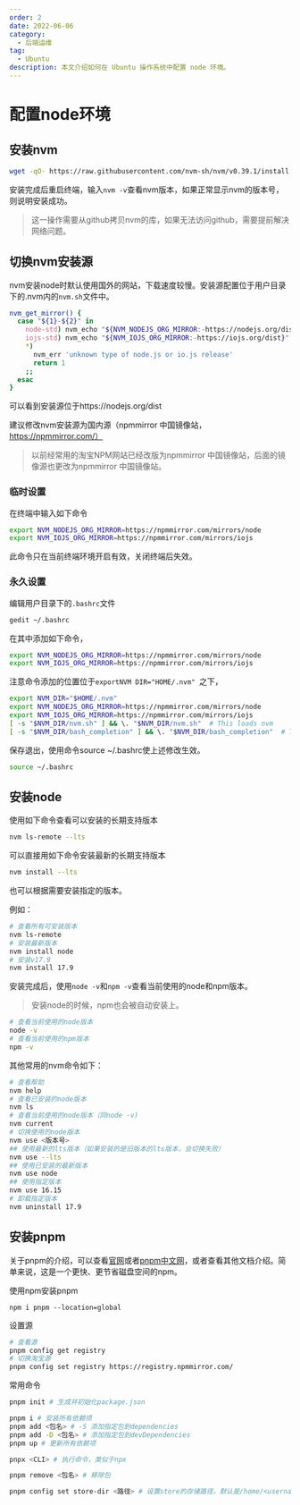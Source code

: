 ```yaml
---
order: 2
date: 2022-06-06
category:
  - 后端运维
tag:
  - Ubuntu
description: 本文介绍如何在 Ubuntu 操作系统中配置 node 环境。
---
```

# 配置node环境

## 安装nvm

```bash
wget -qO- https://raw.githubusercontent.com/nvm-sh/nvm/v0.39.1/install.sh | bash
```

安装完成后重启终端，输入`nvm -v`查看nvm版本，如果正常显示nvm的版本号，则说明安装成功。

> 这一操作需要从github拷贝nvm的库，如果无法访问github，需要提前解决网络问题。

## 切换nvm安装源

nvm安装node时默认使用国外的网站，下载速度较慢。安装源配置位于用户目录下的.nvm内的`nvm.sh`文件中。

```sh
nvm_get_mirror() {
  case "${1}-${2}" in
    node-std) nvm_echo "${NVM_NODEJS_ORG_MIRROR:-https://nodejs.org/dist}" ;;
    iojs-std) nvm_echo "${NVM_IOJS_ORG_MIRROR:-https://iojs.org/dist}" ;;
    *)
      nvm_err 'unknown type of node.js or io.js release'
      return 1
    ;;
  esac
}
```

可以看到安装源位于https://nodejs.org/dist

建议修改nvm安装源为国内源（npmmirror 中国镜像站，https://npmmirror.com/）

> 以前经常用的淘宝NPM网站已经改版为npmmirror 中国镜像站，后面的镜像源也更改为npmmirror 中国镜像站。

### 临时设置

在终端中输入如下命令

```bash
export NVM_NODEJS_ORG_MIRROR=https://npmmirror.com/mirrors/node
export NVM_IOJS_ORG_MIRROR=https://npmmirror.com/mirrors/iojs
```

此命令只在当前终端环境开启有效，关闭终端后失效。

### 永久设置

编辑用户目录下的`.bashrc`文件

```bash
gedit ~/.bashrc
```

在其中添加如下命令，

```bash
export NVM_NODEJS_ORG_MIRROR=https://npmmirror.com/mirrors/node
export NVM_IOJS_ORG_MIRROR=https://npmmirror.com/mirrors/iojs
```

注意命令添加的位置位于`exportNVM DIR="HOME/.nvm" `之下，

```bash
export NVM_DIR="$HOME/.nvm"
export NVM_NODEJS_ORG_MIRROR=https://npmmirror.com/mirrors/node
export NVM_IOJS_ORG_MIRROR=https://npmmirror.com/mirrors/iojs
[ -s "$NVM_DIR/nvm.sh" ] && \. "$NVM_DIR/nvm.sh"  # This loads nvm
[ -s "$NVM_DIR/bash_completion" ] && \. "$NVM_DIR/bash_completion"  # This loads nvm bash_completion
```

保存退出，使用命令source ~/.bashrc使上述修改生效。

```bash
source ~/.bashrc
```

## 安装node

使用如下命令查看可以安装的长期支持版本

```bash
nvm ls-remote --lts
```

可以直接用如下命令安装最新的长期支持版本

```bash
nvm install --lts
```

也可以根据需要安装指定的版本。

例如：

```bash
# 查看所有可安装版本
nvm ls-remote
# 安装最新版本
nvm install node
# 安装v17.9
nvm install 17.9
```

安装完成后，使用`node -v`和`npm -v`查看当前使用的node和npm版本。

> 安装node的时候，npm也会被自动安装上。

```bash
# 查看当前使用的node版本
node -v
# 查看当前使用的npm版本
npm -v
```

其他常用的nvm命令如下：

```bash
# 查看帮助
nvm help
# 查看已安装的node版本
nvm ls
# 查看当前使用的node版本（同node -v)
nvm current
# 切换使用的node版本
nvm use <版本号>
## 使用最新的lts版本（如果安装的是旧版本的lts版本，会切换失败）
nvm use --lts
## 使用已安装的最新版本
nvm use node
## 使用指定版本
nvm use 16.15
# 卸载指定版本
nvm uninstall 17.9
```

## 安装pnpm

关于pnpm的介绍，可以查看[官网](https://pnpm.io/)或者[pnpm中文网](https://www.pnpm.cn/)，或者查看其他文档介绍。简单来说，这是一个更快、更节省磁盘空间的npm。

使用npm安装pnpm

```
npm i pnpm --location=global
```

设置源

```bash
# 查看源
pnpm config get registry 
# 切换淘宝源
pnpm config set registry https://registry.npmmirror.com/
```

常用命令

```bash
pnpm init # 生成并初始化package.json

pnpm i # 安装所有依赖项
pnpm add <包名> # -S 添加指定包到dependencies
pnpm add -D <包名> # 添加指定包到devDependencies
pnpm up # 更新所有依赖项

pnpx <CLI> # 执行命令，类似于npx

pnpm remove <包名> # 移除包

pnpm config set store-dir <路径> # 设置store的存储路径，默认是/home/<username>/.local/share/pnpm/store/v3
```

